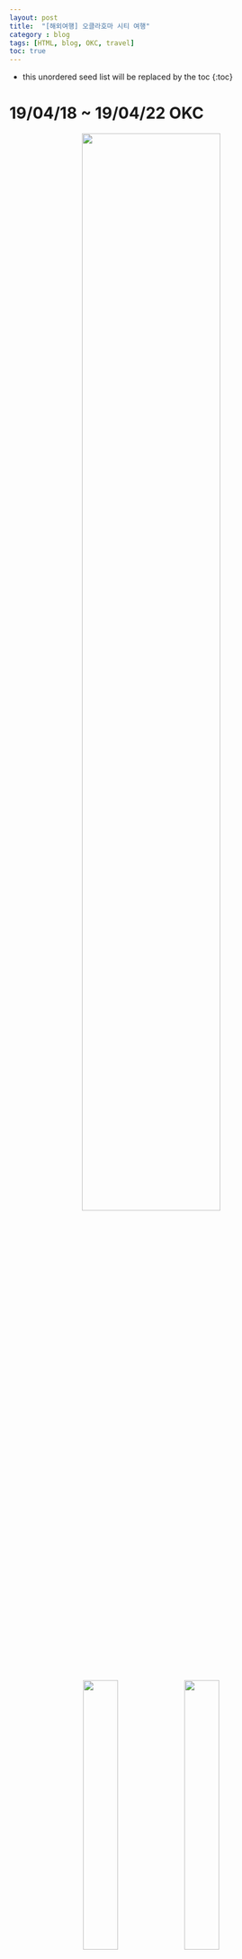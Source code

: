 ```yaml
---
layout: post
title:  "[해외여행] 오클라호마 시티 여행"
category : blog
tags: [HTML, blog, OKC, travel]
toc: true
---
```

* this unordered seed list will be replaced by the toc
{:toc}

# 19/04/18 ~ 19/04/22 OKC

<p align="center">
  <img src="/blog/img/travel/travel/1.jpg" align="center" width="70%">
</p>

<p align="center">
  <img src="/blog/img/travel/travel/1-1.JPG" align="center" width="35%">
  <img src="/blog/img/travel/travel/1-2.JPG" align="center" width="35%">
  <figcaption align="center">인천공항으로!</figcaption>
</p>

<p align="center">
  <img src="/blog/img/travel/travel/1-3.JPG" align="center" width="25%">
  +
  <img src="/blog/img/travel/travel/1-4.JPG" align="center" width="25%">
  =
  <img src="/blog/img/travel/travel/1-5.JPG" align="center" width="25%">
</p>

<p align="center">
  <img src="/blog/img/travel/travel/1-6.JPG" align="center" width="35%">
  <img src="/blog/img/travel/travel/1-7.JPG" align="center" width="35%">
</p>

<p align="center">
  <img src="/blog/img/travel/travel/1-8.JPG" align="center" width="32%">
  <img src="/blog/img/travel/travel/1-9.JPG" align="center" width="32%">
  <img src="/blog/img/travel/travel/1-10.JPG" align="center" width="32%">
</p>

## 첫째날 (3차전 펍에서 관람)

<p align="center">
  <img src="/blog/img/travel/travel/1-11.JPG" align="center" width="70%">
</p>

<p align="center">
  <img src="/blog/img/travel/travel/1-12.JPG" align="center" width="35%">
  <img src="/blog/img/travel/travel/1-13.JPG" align="center" width="35%">
</p>

<p align="center">
  <img src="/blog/img/travel/travel/1-14.JPG" align="center" width="70%">
</p>

<p align="center">
  <img src="/blog/img/travel/travel/1-15.JPG" align="center" width="70%">
</p>

<p align="center">
  <img src="/blog/img/travel/travel/1-16.JPG" align="center" width="70%">
</p>

<p align="center">
  <img src="/blog/img/travel/travel/1-17.JPG" align="center" width="40%">
  <img src="/blog/img/travel/travel/1-18.JPG" align="center" width="40%">
</p>

<p align="center">
  <img src="/blog/img/travel/travel/1-19.JPG" align="center" width="70%">
</p>

<p align="center">
  <img src="/blog/img/travel/travel/1-20.JPG" align="center" width="35%">
  <img src="/blog/img/travel/travel/1-21.JPG" align="center" width="35%">
</p>
<p align="center">
  <img src="/blog/img/travel/travel/1-22.JPG" align="center" width="35%">
  <img src="/blog/img/travel/travel/1-23.JPG" align="center" width="35%">
</p>

<p align="center">
  <img src="/blog/img/travel/travel/1-24.JPG" align="center" width="70%">
</p>

## 둘째날

<p align="center">
  <img src="/blog/img/travel/travel/1-25.JPG" align="center" width="35%">
  <img src="/blog/img/travel/travel/1-26.JPG" align="center" width="35%">
</p>

<p align="center">
  <img src="/blog/img/travel/travel/1-27.JPG" align="center" width="70%">
</p>

<p align="center">
  <img src="/blog/img/travel/travel/1-28.JPG" align="center" width="32%">
  <img src="/blog/img/travel/travel/1-29.JPG" align="center" width="32%">
  <img src="/blog/img/travel/travel/1-30.JPG" align="center" width="32%">
</p>
<p align="center">
  <img src="/blog/img/travel/travel/1-31.JPG" align="center" width="32%">
  <img src="/blog/img/travel/travel/1-32.JPG" align="center" width="32%">
  <img src="/blog/img/travel/travel/1-33.JPG" align="center" width="32%">
</p>

<p align="center">
  <img src="/blog/img/travel/travel/1-34.jpg" align="center" width="70%">
</p>

<p align="center">
  <img src="/blog/img/travel/travel/1-35.JPG" align="center" width="35%">
  <img src="/blog/img/travel/travel/1-36.JPG" align="center" width="35%">
</p>

<p align="center">
  <img src="/blog/img/travel/travel/1-37.JPG" align="center" width="35%">
  <img src="/blog/img/travel/travel/1-38.JPG" align="center" width="35%">
</p>

### 경기장 & 기념품샵

<p align="center">
  <img src="/blog/img/travel/travel/1-39.JPG" align="center" width="70%">
</p>

<p align="center">
  <img src="/blog/img/travel/travel/1-40.JPG" align="center" width="100%">
</p>

<p align="center">
  <img src="/blog/img/travel/travel/1-41.JPG" align="center" width="35%">
  <img src="/blog/img/travel/travel/1-42.JPG" align="center" width="35%">
</p>

<p align="center">
  <img src="/blog/img/travel/travel/1-43.JPG" align="center" width="70%">
</p>

<p align="center">
  <img src="/blog/img/travel/travel/1-44.JPG" align="center" width="70%">
</p>

<p align="center">
  <img src="/blog/img/travel/travel/1-45.JPG" align="center" width="25%">
  <img src="/blog/img/travel/travel/1-46.JPG" align="center" width="25%">
  <img src="/blog/img/travel/travel/1-47.JPG" align="center" width="25%">
</p>

<p align="center">
  <img src="/blog/img/travel/travel/1-48.jpg" align="center" width="70%">
</p>

<p align="center">
  <img src="/blog/img/travel/travel/1-49.JPG" align="center" width="100%">
</p>

<p align="center">
  <img src="/blog/img/travel/travel/1-50.JPG" align="center" width="70%">
</p>

<p align="center">
  <img src="/blog/img/travel/travel/1-51.JPG" align="center" width="15%">
  <img src="/blog/img/travel/travel/1-52.JPG" align="center" width="15%">
  <img src="/blog/img/travel/travel/1-53.JPG" align="center" width="15%">
  <img src="/blog/img/travel/travel/1-54.JPG" align="center" width="15%">
</p>

<p align="center">
  <img src="/blog/img/travel/travel/1-55.JPG" align="center" width="70%">
</p>

<p align="center">
  <img src="/blog/img/travel/travel/1-56.JPG" align="center" width="70%">
</p>

### 브릭타운

<p align="center">
  <img src="/blog/img/travel/travel/1-57.JPG" align="center" width="35%">
  <img src="/blog/img/travel/travel/1-58.JPG" align="center" width="35%">
</p>

<p align="center">
  <img src="/blog/img/travel/travel/1-59.JPG" align="center" width="35%">
  <img src="/blog/img/travel/travel/1-60.JPG" align="center" width="35%">
</p>

<p align="center">
  <img src="/blog/img/travel/travel/1-61.JPG" align="center" width="32%">
  <img src="/blog/img/travel/travel/1-62.JPG" align="center" width="32%">
  <img src="/blog/img/travel/travel/1-63.JPG" align="center" width="32%">
</p>

<p align="center">
  <img src="/blog/img/travel/travel/1-64.JPG" align="center" width="70%">
</p>

<p align="center">
  <img src="/blog/img/travel/travel/1-65.JPG" align="center" width="32%">
  <img src="/blog/img/travel/travel/1-66.JPG" align="center" width="32%">
</p>

<p align="center">
  <img src="/blog/img/travel/travel/1-67.JPG" align="center" width="70%">
</p>

<p align="center">
  <img src="/blog/img/travel/travel/1-68.JPG" align="center" width="32%">
  <img src="/blog/img/travel/travel/1-69.JPG" align="center" width="32%">
  <img src="/blog/img/travel/travel/1-70.JPG" align="center" width="32%">
</p>

<p align="center">
  <img src="/blog/img/travel/travel/1-71.JPG" align="center" width="70%">
</p>

<p align="center">
  <img src="/blog/img/travel/travel/1-72.JPG" align="center" width="70%">
</p>

<p align="center">
  <img src="/blog/img/travel/travel/1-73.JPG" align="center" width="100%">
</p>

<p align="center">
  <img src="/blog/img/travel/travel/1-74.JPG" align="center" width="35%">
  <img src="/blog/img/travel/travel/1-75.JPG" align="center" width="35%">
</p>

<p align="center">
  <img src="/blog/img/travel/travel/1-76.JPG" align="center" width="35%">
  <img src="/blog/img/travel/travel/1-77.JPG" align="center" width="35%">
</p>

### okc 메모리얼 파크

1995년 4월 19일 아침에 미국 연방정부 사무실이 있는 OKC의 Alfred P. Murrah Federal Building에 폭탄테러가 발생해서 168명이 사망하고 600명 이상이 부상하는 참극이 발생했는데, 이는 2001년 9·11 테러가 발생하기 전까지는 미국 영토에서 발생한 가장 심각한 폭탄 테러 사건이었다.

<p align="center">
  <img src="/blog/img/travel/travel/1-78.JPG" align="center" width="35%">
  <img src="/blog/img/travel/travel/1-79.JPG" align="center" width="35%">
</p>

<p align="center">
  <img src="/blog/img/travel/travel/1-80.JPG" align="center" width="100%">
</p>

<p align="center">
  <img src="/blog/img/travel/travel/1-81.JPG" align="center" width="70%">
</p>

<p align="center">
  <img src="/blog/img/travel/travel/1-82.JPG" align="center" width="70%">
</p>

### 점심

<p align="center">
  <img src="/blog/img/travel/travel/1-83.JPG" align="center" width="70%">
</p>

### 축제의 현장

<p align="center">
  <img src="/blog/img/travel/travel/1-84.JPG" align="center" width="70%">
</p>

<p align="center">
  <img src="/blog/img/travel/travel/1-85.JPG" align="center" width="70%">
</p>

<p align="center">
  <img src="/blog/img/travel/travel/1-86.JPG" align="center" width="70%">
</p>

<p align="center">
  <img src="/blog/img/travel/travel/1-87.JPG" align="center" width="35%">
  <img src="/blog/img/travel/travel/1-88.JPG" align="center" width="35%">
</p>

<p align="center">
  <img src="/blog/img/travel/travel/1-89.JPG" align="center" width="32%">
  <img src="/blog/img/travel/travel/1-90.JPG" align="center" width="32%">
  <img src="/blog/img/travel/travel/1-91.JPG" align="center" width="32%">
</p>

<p align="center">
  <img src="/blog/img/travel/travel/1-92.JPG" align="center" width="35%">
  <img src="/blog/img/travel/travel/1-93.JPG" align="center" width="35%">
</p>

### 펍

<p align="center">
  <img src="/blog/img/travel/travel/1-94.JPG" align="center" width="35%">
  <img src="/blog/img/travel/travel/1-95.JPG" align="center" width="35%">
</p>

<p align="center">
  <img src="/blog/img/travel/travel/1-96.JPG" align="center" width="70%">
</p>

### 경기 끝난 후

<p align="center">
  <img src="/blog/img/travel/travel/1-97.JPG" align="center" width="70%">
</p>

<p align="center">
  <img src="/blog/img/travel/travel/1-98.JPG" align="center" width="70%">
</p>

<p align="center">
  <img src="/blog/img/travel/travel/1-99.JPG" align="center" width="70%">
</p>

### 경기후기

<p align="center">
  <img src="/blog/img/travel/travel/1-100.JPG" align="center" width="100%">
</p>

<p align="center">
  <img src="/blog/img/travel/travel/경기후기/1.jpg" align="center" width="32%">
  <img src="/blog/img/travel/travel/경기후기/4.jpg" align="center" width="32%">
  <img src="/blog/img/travel/travel/경기후기/7.jpg" align="center" width="32%">
</p>
<p align="center">
  <img src="/blog/img/travel/travel/경기후기/2.jpg" align="center" width="32%">
  <img src="/blog/img/travel/travel/경기후기/3.jpg" align="center" width="32%">
  <img src="/blog/img/travel/travel/경기후기/9.jpg" align="center" width="32%">
</p>
<p align="center">
  <img src="/blog/img/travel/travel/경기후기/5.jpg" align="center" width="32%">
  <img src="/blog/img/travel/travel/경기후기/6.jpg" align="center" width="32%">
  <img src="/blog/img/travel/travel/경기후기/8.jpg" align="center" width="32%">
</p>

## 셋째날


## 넷째날 (4차전 직관)

> [직관 후기 바로가기](https://james1verse27.github.io/blog/2019-04-21-nba/)

## 다섯째날

